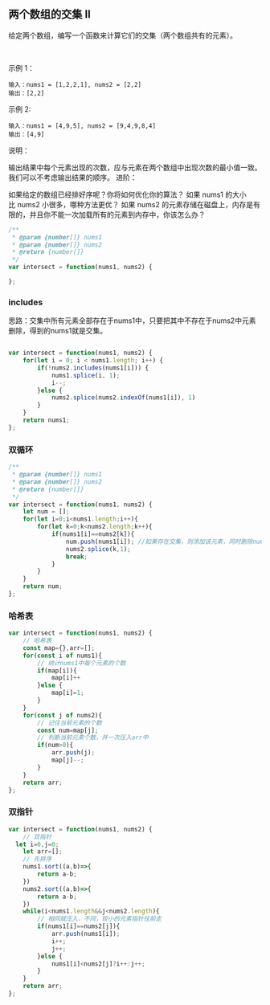 <!--
 * @Author: shengCW
 * @Email: 2367896538@qq.com
 * @Date: 2021-08-04 10:20:38
 * @LastEditors: shengCW
 * @LastEmail: 2367896538@qq.com
 * @LastEditTime: 2021-08-06 11:52:35
 * @Description: file content
-->

## 两个数组的交集 II 

给定两个数组，编写一个函数来计算它们的交集（两个数组共有的元素）。

  

示例 1：

```shell
输入：nums1 = [1,2,2,1], nums2 = [2,2]
输出：[2,2]
```

示例 2:

```shell
输入：nums1 = [4,9,5], nums2 = [9,4,9,8,4]
输出：[4,9]

```

说明：

输出结果中每个元素出现的次数，应与元素在两个数组中出现次数的最小值一致。
我们可以不考虑输出结果的顺序。
进阶：

如果给定的数组已经排好序呢？你将如何优化你的算法？
如果 nums1 的大小比 nums2 小很多，哪种方法更优？
如果 nums2 的元素存储在磁盘上，内存是有限的，并且你不能一次加载所有的元素到内存中，你该怎么办？

```js
/**
 * @param {number[]} nums1
 * @param {number[]} nums2
 * @return {number[]}
 */
var intersect = function(nums1, nums2) {

};
```

### includes

思路：交集中所有元素全部存在于nums1中，只要把其中不存在于nums2中元素删除，得到的nums1就是交集。

```js

var intersect = function(nums1, nums2) {
    for(let i = 0; i < nums1.length; i++) {
        if(!nums2.includes(nums1[i])) {
            nums1.splice(i, 1);
            i--;
        }else {
            nums2.splice(nums2.indexOf(nums1[i]), 1)
        }
    }
    return nums1;
};
```

### 双循环

```js
/**
 * @param {number[]} nums1
 * @param {number[]} nums2
 * @return {number[]}
 */
var intersect = function(nums1, nums2) {
    let num = [];
    for(let i=0;i<nums1.length;i++){
        for(let k=0;k<nums2.length;k++){
            if(nums1[i]==nums2[k]){
                num.push(nums1[i]); //如果存在交集，则添加该元素，同时删除nums2的元素。
                nums2.splice(k,1);
                break;
            }
        }
    }
    return num;
};
```

### 哈希表

```js
var intersect = function(nums1, nums2) {
    // 哈希表
    const map={},arr=[];
    for(const i of nums1){
        // 统计nums1中每个元素的个数
        if(map[i]){
            map[i]++
        }else {
            map[i]=1;
        }
    }
    for(const j of nums2){
        // 记住当前元素的个数
        const num=map[j];
        // 判断当前元素个数，并一次压入arr中
        if(num>0){
            arr.push(j);
            map[j]--;
        }
    }
    return arr;
};
```

### 双指针

```js
var intersect = function(nums1, nums2) {
    // 双指针
  let i=0,j=0;
    let arr=[];
    // 先排序
    nums1.sort((a,b)=>{
        return a-b;
    })
    nums2.sort((a,b)=>{
        return a-b;
    })
    while(i<nums1.length&&j<nums2.length){
        // 相同就压入，不同，较小的元素指针往前走
        if(nums1[i]==nums2[j]){
            arr.push(nums1[i]);
            i++;
            j++;
        }else {
            nums1[i]<nums2[j]?i++:j++;
        }
    }
    return arr;
};
```